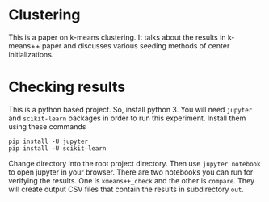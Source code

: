 # Clustering
This is a paper on k-means clustering. It talks about the results in k-means++ paper and discusses various seeding methods of center initializations.

# Checking results
This is a python based project. So, install python 3. You will need ```jupyter``` and ```scikit-learn``` packages in order to run this experiment. Install them using these commands

  ```
  pip install -U jupyter
  pip install -U scikit-learn
  ```

Change directory into the root project directory. Then use ```jupyter notebook``` to open jupyter in your browser. There are two notebooks you can run for verifying the results. One is ```kmeans++_check``` and the other is ```compare```. They will create output CSV files that contain the results in subdirectory ```out```.
